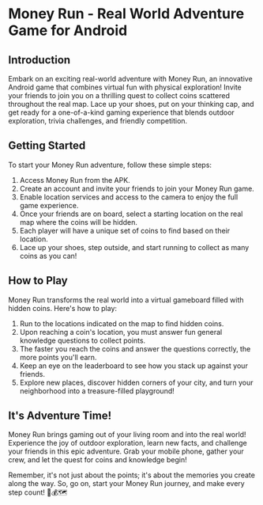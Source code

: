 # Money Run - Real World Adventure Game for Android

## Introduction

Embark on an exciting real-world adventure with Money Run, an innovative Android game that combines virtual fun with physical exploration! Invite your friends to join you on a thrilling quest to collect coins scattered throughout the real map. Lace up your shoes, put on your thinking cap, and get ready for a one-of-a-kind gaming experience that blends outdoor exploration, trivia challenges, and friendly competition.

## Getting Started

To start your Money Run adventure, follow these simple steps:

1. Access Money Run from the APK.
2. Create an account and invite your friends to join your Money Run game.
3. Enable location services and access to the camera to enjoy the full game experience.
4. Once your friends are on board, select a starting location on the real map where the coins will be hidden.
5. Each player will have a unique set of coins to find based on their location.
6. Lace up your shoes, step outside, and start running to collect as many coins as you can!

## How to Play

Money Run transforms the real world into a virtual gameboard filled with hidden coins. Here's how to play:

1. Run to the locations indicated on the map to find hidden coins.
2. Upon reaching a coin's location, you must answer fun general knowledge questions to collect points.
3. The faster you reach the coins and answer the questions correctly, the more points you'll earn.
4. Keep an eye on the leaderboard to see how you stack up against your friends.
5. Explore new places, discover hidden corners of your city, and turn your neighborhood into a treasure-filled playground!

## It's Adventure Time!

Money Run brings gaming out of your living room and into the real world! Experience the joy of outdoor exploration, learn new facts, and challenge your friends in this epic adventure. Grab your mobile phone, gather your crew, and let the quest for coins and knowledge begin!

Remember, it's not just about the points; it's about the memories you create along the way. So, go on, start your Money Run journey, and make every step count! 🏃💰🗺️
